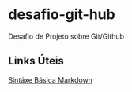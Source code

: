 # desafio-git-hub
Desafio de Projeto sobre Git/Github
## Links Úteis
[Sintáxe Básica Markdown](https://www.markdownguide.org/basic-syntax)
